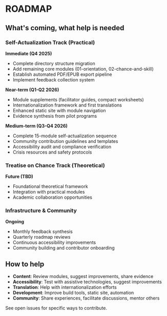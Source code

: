 # ROADMAP

## What's coming, what help is needed

### Self-Actualization Track (Practical)

**Immediate (Q4 2025)**
- Complete directory structure migration
- Add remaining core modules (01-orientation, 02-chance-and-skill)
- Establish automated PDF/EPUB export pipeline
- Implement feedback collection system

**Near-term (Q1-Q2 2026)**
- Module supplements (facilitator guides, compact worksheets)
- Internationalization framework and first translations
- Enhanced static site with module navigation
- Evidence synthesis from pilot programs

**Medium-term (Q3-Q4 2026)**
- Complete 15-module self-actualization sequence
- Community contribution guidelines and templates
- Accessibility audit and compliance verification
- Crisis resources and safety protocols

### Treatise on Chance Track (Theoretical)

**Future (TBD)**
- Foundational theoretical framework
- Integration with practical modules
- Academic collaboration opportunities

### Infrastructure & Community

**Ongoing**
- Monthly feedback synthesis
- Quarterly roadmap reviews
- Continuous accessibility improvements
- Community building and contributor onboarding

## How to help

- **Content**: Review modules, suggest improvements, share evidence
- **Accessibility**: Test with assistive technologies, suggest improvements
- **Translation**: Help with internationalization efforts
- **Development**: Improve build tools, static site, automation
- **Community**: Share experiences, facilitate discussions, mentor others

See open issues for specific ways to contribute.